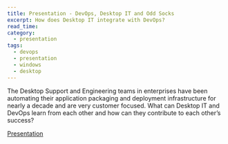 ```yaml
---
title: Presentation - DevOps, Desktop IT and Odd Socks
excerpt: How does Desktop IT integrate with DevOps?
read_time:
category:
  - presentation
tags:
  - devops
  - presentation
  - windows
  - desktop 
---
```


The Desktop Support and Engineering teams in enterprises have been automating their application packaging and deployment infrastructure for nearly a decade and are very customer focused. What can Desktop IT and DevOps learn from each other and how can they contribute to each other’s success?

[Presentation](https://speakerdeck.com/glennsarti/devops-desktop-it-and-odd-socks-perth-devops-12-june-2014)